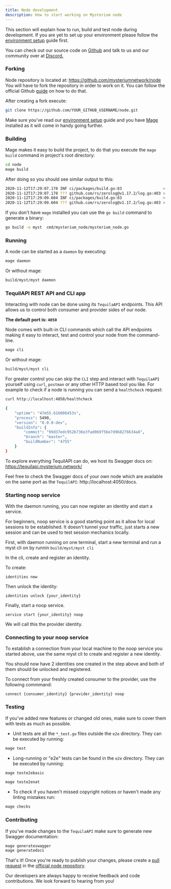 ```yaml
---
title: Node development
description: How to start working on Mysterium node
---
```


This section will explain how to run, build and test node during development. If you are yet to set up your
environment please follow the [environment setup](/developers/) guide first.

You can check out our source code on [Github](https://github.com/mysteriumnetwork/node) and talk to us and our community over at <a href="https://discord.com/invite/n3vtSwc">Discord.</a>

### Forking

Node repository is located at: https://github.com/mysteriumnetwork/node
You will have to fork the repository in order to work on it.
You can follow the official Github [guide](https://docs.github.com/en/free-pro-team@latest/github/getting-started-with-github/fork-a-repo) on how to do that.

After creating a fork execute:

```bash
git clone https://github.com/YOUR_GITHUB_USERNAME/node.git
```
Make sure you've read our [environment setup](/developers/) guide and you have [Mage](/developers/#mage---golangs-task-automation-tool) installed as it will come in handy going further.

### Building

Mage makes it easy to build the project, to do that you execute the `mage build` command in project's root directory:

```bash
cd node
mage build
``` 

After doing so you should see similar output to this:

```bash
2020-11-12T17:29:07.178 INF ci/packages/build.go:83                  > Building cmd/mysterium_node/mysterium_node.go -> myst linux/amd64
2020-11-12T17:29:07.178 ??? github.com/rs/zerolog@v1.17.2/log.go:403 > exec: go build -ldflags=-w -s  -o /home/tomas/go/src/github.com/mysteriumnetwork/node/build/myst/myst cmd/mysterium_node/mysterium_node.go
2020-11-12T17:29:09.604 INF ci/packages/build.go:83                  > Building cmd/supervisor/supervisor.go -> myst_supervisor linux/amd64
2020-11-12T17:29:09.604 ??? github.com/rs/zerolog@v1.17.2/log.go:403 > exec: go build -ldflags=-w -s  -o /home/tomas/go/src/github.com/mysteriumnetwork/node/build/myst_supervisor/myst_supervisor cmd/supervisor/supervisor.go
```

If you don't have `mage` installed you can use the `go build` command to generate a binary:

```bash
go build -o myst  cmd/mysterium_node/mysterium_node.go 
```

### Running

A node can be started as a `daemon` by executing:
```bash
mage daemon
```

Or without mage:
```bash
build/myst/myst daemon
```

### TequilAPI REST API and CLI app

Interacting with node can be done using its `TequilaAPI` endpoints.
This API allows us to control both consumer and provider sides of our node.

**The default port is: `4050`**

Node comes with built-in CLI commands which call the API endpoints making it easy to interact, test and control your node from the command-line.

```bash
mage cli
```

Or without mage:
```bash
build/myst/myst cli
```

For greater control you can skip the `CLI` step and interact with `TequilaAPI` yourself
using `curl`, `postman` or any other HTTP based tool you like.
For example to check if a node is running you can send a `healthcheck` request:

```bash
curl http://localhost:4050/healthcheck

{
    "uptime": "47m55.616006453s",
    "process": 5490,
    "version": "0.0.0-dev",
    "buildInfo": {
        "commit": "99d37edc952b736e3fad069f56e7d968276634a8",
        "branch": "master",
        "buildNumber": "4755"
    }
}
```

To explore everything TequilAPI can do, we host its Swagger docs on: https://tequilapi.mysterium.network/

Feel free to check the Swagger docs of your own node which are available on the same port as the `TequilAPI`: http://localhost:4050/docs.

### Starting noop service

With the daemon running, you can now register an identity and start a service. 

For beginners, noop service is a good starting point as it allow for local sessions to be established. It doesn't tunnel your traffic, just starts a new session and can be used to test session mechanics locally.

First, with daemon running on one terminal, start a new terminal and run a myst cli on by runnin `build/myst/myst cli`

In the cli, create and register an identity.

To create:
```
identities new
```

Then unlock the identity:
```
identities unlock {your_identity} 
```

Finally, start a noop service.
```
service start {your_identity} noop
```

We will call this the provider identity.

### Connecting to your noop service

To establish a connection from your local machine to the noop service you started above, use the same myst cli to create and register a new identity.

You should now have 2 identities one created in the step above and both of them should be unlocked and registered. 

To connect from your freshly created consumer to the provider, use the following commmand:

```
connect {consumer_identity} {provider_identity} noop
```

### Testing

If you've added new features or changed old ones, make sure to cover them with tests as much as possible. 

* Unit tests are all the `*_test.go` files outside the `e2e` directory. They can be executed by running:

```bash
mage test 
```

* Long-running or "e2e" tests can be found in the `e2e` directory. They can be executed by running:

```bash
mage teste2ebasic
```

```bash
mage teste2enat
```

* To check if you haven't missed copyright notices or haven't made any linting mistakes run:

```bash
mage checks
```

### Contributing 

If you've made changes to the `TequilaAPI` make sure to generate new Swagger documentation:
```bash
mage generateswagger
mage generatedocs
```

That's it! Once you're ready to publish your changes, please create a [pull request](https://docs.github.com/en/free-pro-team@latest/github/collaborating-with-issues-and-pull-requests/creating-a-pull-request) in the [official node repository](https://github.com/mysteriumnetwork/node).

Our developers are always happy to receive feedback and code contributions. We look forward to hearing from you!
